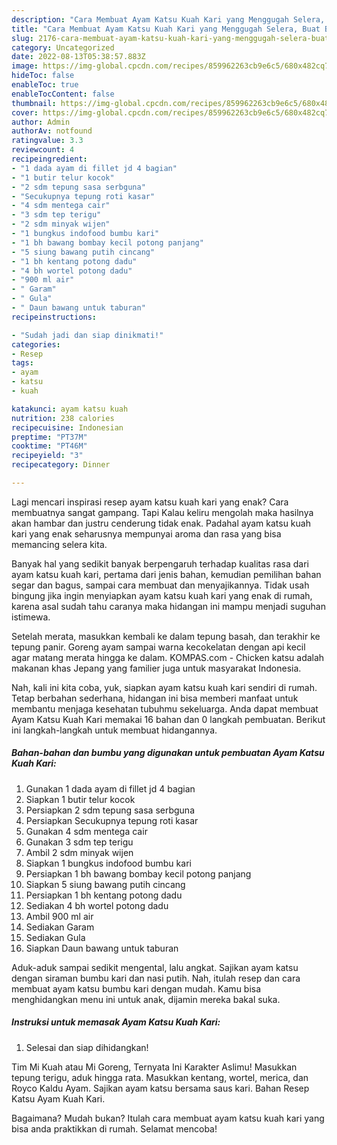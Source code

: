 ```yaml
---
description: "Cara Membuat Ayam Katsu Kuah Kari yang Menggugah Selera, Buat Buka Puasa Menggugah Selera"
title: "Cara Membuat Ayam Katsu Kuah Kari yang Menggugah Selera, Buat Buka Puasa Menggugah Selera"
slug: 2176-cara-membuat-ayam-katsu-kuah-kari-yang-menggugah-selera-buat-buka-puasa-menggugah-selera
category: Uncategorized
date: 2022-08-13T05:38:57.883Z
image: https://img-global.cpcdn.com/recipes/859962263cb9e6c5/680x482cq70/ayam-katsu-kuah-kari-foto-resep-utama.jpg
hideToc: false
enableToc: true
enableTocContent: false
thumbnail: https://img-global.cpcdn.com/recipes/859962263cb9e6c5/680x482cq70/ayam-katsu-kuah-kari-foto-resep-utama.jpg
cover: https://img-global.cpcdn.com/recipes/859962263cb9e6c5/680x482cq70/ayam-katsu-kuah-kari-foto-resep-utama.jpg
author: Admin
authorAv: notfound
ratingvalue: 3.3
reviewcount: 4
recipeingredient:
- "1 dada ayam di fillet jd 4 bagian"
- "1 butir telur kocok"
- "2 sdm tepung sasa serbguna"
- "Secukupnya tepung roti kasar"
- "4 sdm mentega cair"
- "3 sdm tep terigu"
- "2 sdm minyak wijen"
- "1 bungkus indofood bumbu kari"
- "1 bh bawang bombay kecil potong panjang"
- "5 siung bawang putih cincang"
- "1 bh kentang potong dadu"
- "4 bh wortel potong dadu"
- "900 ml air"
- " Garam"
- " Gula"
- " Daun bawang untuk taburan"
recipeinstructions:

- "Sudah jadi dan siap dinikmati!"
categories:
- Resep
tags:
- ayam
- katsu
- kuah

katakunci: ayam katsu kuah 
nutrition: 238 calories
recipecuisine: Indonesian
preptime: "PT37M"
cooktime: "PT46M"
recipeyield: "3"
recipecategory: Dinner

---
```



Lagi mencari inspirasi resep ayam katsu kuah kari yang enak? Cara membuatnya sangat gampang. Tapi Kalau keliru mengolah maka hasilnya akan hambar dan justru cenderung tidak enak. Padahal ayam katsu kuah kari yang enak seharusnya mempunyai aroma dan rasa yang bisa memancing selera kita.


Banyak hal yang sedikit banyak berpengaruh terhadap kualitas rasa dari ayam katsu kuah kari, pertama dari jenis bahan, kemudian pemilihan bahan segar dan bagus, sampai cara membuat dan menyajikannya. Tidak usah bingung jika ingin menyiapkan ayam katsu kuah kari yang enak di rumah, karena asal sudah tahu caranya maka hidangan ini mampu menjadi suguhan istimewa.

Setelah merata, masukkan kembali ke dalam tepung basah, dan terakhir ke tepung panir. Goreng ayam sampai warna kecokelatan dengan api kecil agar matang merata hingga ke dalam. KOMPAS.com - Chicken katsu adalah makanan khas Jepang yang familier juga untuk masyarakat Indonesia.


Nah, kali ini kita coba, yuk, siapkan ayam katsu kuah kari sendiri di rumah. Tetap berbahan sederhana, hidangan ini bisa memberi manfaat untuk membantu menjaga kesehatan tubuhmu sekeluarga. Anda dapat membuat Ayam Katsu Kuah Kari memakai 16 bahan dan 0 langkah pembuatan. Berikut ini langkah-langkah untuk membuat hidangannya.

<!--inarticleads1-->

##### Bahan-bahan dan bumbu yang digunakan untuk pembuatan Ayam Katsu Kuah Kari:

1. Gunakan 1 dada ayam di fillet jd 4 bagian
1. Siapkan 1 butir telur kocok
1. Persiapkan 2 sdm tepung sasa serbguna
1. Persiapkan Secukupnya tepung roti kasar
1. Gunakan 4 sdm mentega cair
1. Gunakan 3 sdm tep terigu
1. Ambil 2 sdm minyak wijen
1. Siapkan 1 bungkus indofood bumbu kari
1. Persiapkan 1 bh bawang bombay kecil potong panjang
1. Siapkan 5 siung bawang putih cincang
1. Persiapkan 1 bh kentang potong dadu
1. Sediakan 4 bh wortel potong dadu
1. Ambil 900 ml air
1. Sediakan  Garam
1. Sediakan  Gula
1. Siapkan  Daun bawang untuk taburan


Aduk-aduk sampai sedikit mengental, lalu angkat. Sajikan ayam katsu dengan siraman bumbu kari dan nasi putih. Nah, itulah resep dan cara membuat ayam katsu bumbu kari dengan mudah. Kamu bisa menghidangkan menu ini untuk anak, dijamin mereka bakal suka. 

<!--inarticleads2-->

##### Instruksi untuk memasak Ayam Katsu Kuah Kari:


1. Selesai dan siap dihidangkan!

Tim Mi Kuah atau Mi Goreng, Ternyata Ini Karakter Aslimu! Masukkan tepung terigu, aduk hingga rata. Masukkan kentang, wortel, merica, dan Royco Kaldu Ayam. Sajikan ayam katsu bersama saus kari. Bahan Resep Katsu Ayam Kuah Kari. 

Bagaimana? Mudah bukan? Itulah cara membuat ayam katsu kuah kari yang bisa anda praktikkan di rumah. Selamat mencoba!

